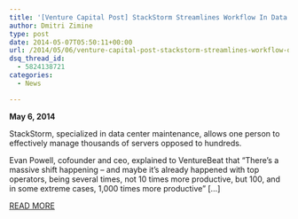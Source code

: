 ```yaml
---
title: '[Venture Capital Post] StackStorm Streamlines Workflow In Data Center To One Person For Thousands Of Servers'
author: Dmitri Zimine
type: post
date: 2014-05-07T05:50:11+00:00
url: /2014/05/06/venture-capital-post-stackstorm-streamlines-workflow-data-center-one-person-thousands-servers/
dsq_thread_id:
  - 5824138721
categories:
  - News

---
```

**May 6, 2014**

StackStorm, specialized in data center maintenance, allows one person to effectively manage thousands of servers opposed to hundreds.

Evan Powell, cofounder and ceo, explained to VentureBeat that &#8220;There&#8217;s a massive shift happening &#8211; and maybe it&#8217;s already happened with top operators, being several times, not 10 times more productive, but 100, and in some extreme cases, 1,000 times more productive&#8221; [&#8230;]

<a href="http://www.vcpost.com/articles/23658/20140506/stackstorm-streamlines-workflow-data-center-servers.htm" target="_blank">READ MORE</a>